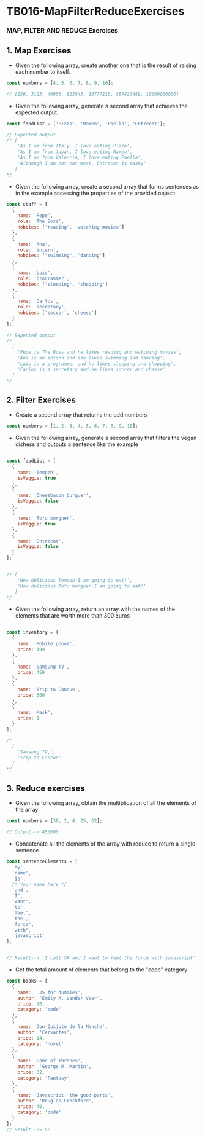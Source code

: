 # TB016-MapFilterReduceExercises


### MAP, FILTER AND REDUCE Exercises

## 1. Map Exercises

- Given the following array, create another one that is the result of raising each number to itself.
```javascript
const numbers = [4, 5, 6, 7, 8, 9, 10];

// [256, 3125, 46656, 823543, 16777216, 387420489, 10000000000]
```

- Given the following array, generate a second array that achieves the expected output.

```javascript
const foodList = ['Pizza', 'Ramen', 'Paella', 'Entrecot'];

// Expected output
/* [
    'As I am from Italy, I love eating Pizza',
    'As I am from Japan, I love eating Ramen',
    'As I am from Valencia, I love eating Paella',
    'Although I do not eat meat, Entrecot is tasty'
   ]
*/
```

- Given the following array, create a second array that forms sentences as in the example accessing the properties of the provided object:
```javascript
const staff = [
  {
    name: 'Pepe',
    role: 'The Boss',
    hobbies: ['reading', 'watching movies']
  },
  {
    name: 'Ana',
    role: 'intern',
    hobbies: ['swimming', 'dancing']
  },
  {
    name: 'Luis',
    role: 'programmer',
    hobbies: ['sleeping', 'shopping']
  },
  {
    name: 'Carlos',
    role: 'secretary',
    hobbies: ['soccer', 'cheese']
  }
];

// Expected output
/*
  [
    'Pepe is The Boss and he likes reading and watching movies',
    'Ana is an intern and she likes swimming and dancing',
    'Luis is a programmer and he likes sleeping and shopping',
    'Carlos is a secretary and he likes soccer and cheese'
  ]
*/
```

## 2. Filter Exercises

- Create a second array that returns the odd numbers

```javascript
const numbers = [1, 2, 3, 4, 5, 6, 7, 8, 9, 10];
```

- Given the following array, generate a second array that filters the vegan dishess and outputs a sentence like the example

```javascript

const foodList = [
  {
    name: 'Tempeh',
    isVeggie: true
  },
  {
    name: 'Cheesbacon burguer',
    isVeggie: false
  },
  {
    name: 'Tofu burguer',
    isVeggie: true
  },
  {
    name: 'Entrecot',
    isVeggie: false
  }
];


/* [
    'How delicious Tempeh I am going to eat!',
    'How delicious Tofu burguer I am going to eat!'
   ]
*/
```

- Given the following array, return an array with the names of the elements that are worth more than 300 euros

```js

const inventory = [
  {
    name: 'Mobile phone',
    price: 199
  },
  {
    name: 'Samsung TV',
    price: 459
  },
  {
    name: 'Trip to Cancun',
    price: 600
  },
  {
    name: 'Mask',
    price: 1
  }
];

/*
  [
    'Samsung TV,',
    'Trip to Cancun'
  ]
*/
```

## 3. Reduce exercises

- Given the following array, obtain the multiplication of all the elements of the array

```javascript
const numbers = [39, 2, 4, 25, 62];

// Output--> 483600
```

- Concatenate all the elements of the array with reduce to return a single sentence

```js
const sentenceElements = [
  'My',
  'name',
  'is',
  /* Your name here */
  'and',
  'I',
  'want',
  'to',
  'feel',
  'the',
  'force',
  'with',
  'javascript'
];


// Result--> 'I call XX and I want to feel the force with javascript'
```

- Get the total amount of elements that belong to the "code" category

```javascript
const books = [
  {
    name: ' JS for dummies',
    author: 'Emily A. Vander Veer',
    price: 20,
    category: 'code'
  },
  {
    name: 'Don Quijote de la Mancha',
    author: 'Cervantes',
    price: 14,
    category: 'novel'
  },
  {
    name: 'Game of Thrones',
    author: 'George R. Martin',
    price: 32,
    category: 'Fantasy'
  },
  {
    name: 'Javascript: the good parts',
    author: 'Douglas Crockford',
    price: 40,
    category: 'code'
  }
];
// Result --> 60
```